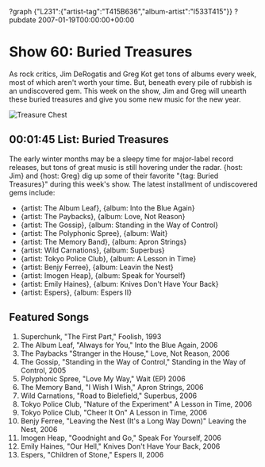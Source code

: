 ?graph {"L231":{"artist-tag":"T415B636","album-artist":"I533T415"}}
?pubdate 2007-01-19T00:00:00+00:00

# Show 60: Buried Treasures
As rock critics, Jim DeRogatis and Greg Kot get tons of albums every week, most of which aren't worth your time. But, beneath every pile of rubbish is an undiscovered gem. This week on the show, Jim and Greg will unearth these buried treasures and give you some new music for the new year.

![Treasure Chest](http://static.soundopinions.org/images/buriedtreasures/goldcoins.jpg)

## 00:01:45 List: Buried Treasures
The early winter months may be a sleepy time for major-label record releases, but tons of great music is still hovering under the radar. {host: Jim} and {host: Greg} dig up some of their favorite "{tag: Buried Treasures}" during this week's show. The latest installment of undiscovered gems include: 

- {artist: The Album Leaf}, {album: Into the Blue Again}
- {artist: The Paybacks}, {album: Love, Not Reason}
- {artist: The Gossip}, {album: Standing in the Way of Control}
- {artist: The Polyphonic Spree}, {album: Wait}
- {artist: The Memory Band}, {album: Apron Strings}
- {artist: Wild Carnations}, {album: Superbus}
- {artist: Tokyo Police Club}, {album: A Lesson in Time}
- {artist: Benjy Ferree}, {album: Leavin the Nest}
- {artist: Imogen Heap}, {album: Speak for Yourself}
- {artist: Emily Haines}, {album: Knives Don't Have Your Back}
- {artist: Espers}, {album: Espers II}

## Featured Songs
1. Superchunk, "The First Part," Foolish, 1993
2. The Album Leaf, "Always for You," Into the Blue Again, 2006
3. The Paybacks "Stranger in the House," Love, Not Reason, 2006
4. The Gossip, "Standing in the Way of Control," Standing in the Way of Control, 2005
5. Polyphonic Spree, "Love My Way," Wait (EP) 2006
6. The Memory Band, "I Wish I Wish," Apron Strings, 2006
7. Wild Carnations, "Road to Bielefield," Superbus, 2006
8. Tokyo Police Club, "Nature of the Experiment" A Lesson in Time, 2006
9. Tokyo Police Club, "Cheer It On" A Lesson in Time, 2006
10. Benjy Ferree, "Leaving the Nest (It's a Long Way Down)" Leaving the Nest, 2006
11. Imogen Heap, "Goodnight and Go," Speak For Yourself, 2006
12. Emily Haines, "Our Hell," Knives Don't Have Your Back, 2006
13. Espers, "Children of Stone," Espers II, 2006